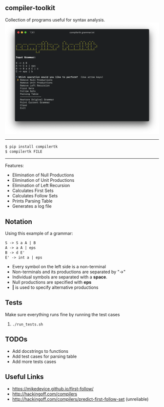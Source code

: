 ## compiler-toolkit
Collection of programs useful for syntax analysis.
![screenshot of the tool](screenshot.png)

---

  ```bash
  $ pip install compilertk
  $ compilertk FILE
  ```
---

Features:

  - Elimination of Null Productions
  - Elimination of Unit Productions
  - Elimination of Left Recursion
  - Calculates First Sets
  - Calculates Follow Sets
  - Prints Parsing Table
  - Generates a log file

## Notation

Using this example of a grammar:

```
S -> S a A | B
A -> a A | eps
B -> d E'
E' -> int a | eps
```

  - Every symbol on the left side is a non-terminal
  - Non-terminals and its productions are separated by "->"
  - Individual symbols are separated with a **space**.
  - Null productions are specified with **eps**
  - **|** is used to specify alternative productions

## Tests

Make sure everything runs fine by running the test cases

  1. `./run_tests.sh`

## TODOs

  - Add docstrings to functions
  - Add test cases for parsing table
  - Add more tests cases

## Useful Links

  - https://mikedevice.github.io/first-follow/
  - http://hackingoff.com/compilers
  - http://hackingoff.com/compilers/predict-first-follow-set (unreliable)
